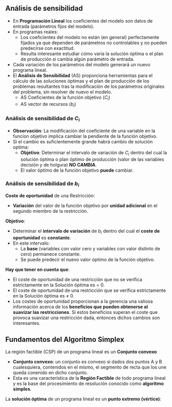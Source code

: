 ## Análisis de sensibilidad

+ En **Programación Lineal** los coeficientes del modelo son datos de entrada (parámetros fijos del modelo).
+ En programas reales:
	+ Los coeficientes del modelo no están (en general) perfectamente fijados ya que dependen de parámetros no controlables y no pueden predecirse con exactitud.
	+ Resulta interesante estudiar cómo varía la solución óptima o el plan de producción si cambia algún parámetro de entrada.
+ Cada variación de los parámetros del modelo generará un nuevo programa lineal.
+ El **Análisis de Sensibilidad** (AS) proporciona herramientas para el cálculo de las soluciones óptimas y el plan de producción de los problemas resultantes tras la modificación de los parámetros originales del problema, sin resolver de nuevo el modelo.
	+ AS Coeficientes de la función objetivo ($C_i$)
	+ AS vector de recursos ($b_i$)


### Análisis de sensibilidad de $C_i$

* **Observación**: La modificación del coeficiente de una variable en la funcion objetivo implica cambiar la pendiente de la función objetivo.
* Si el cambio es suficientemente grande habrá cambio de solución optima:
	* **Objetivo**: Determinar el intervalo de variación de $C_i$ dentro del cual la solución óptima o plan óptimo de producción (valor de las variables decisión y de holgura) **NO CAMBIA**.
	* El valor óptimo de la función objetivo **puede** cambiar.


### Análisis de sensibilidad de $b_i$

**Coste de oportunidad** de una Restricción:
+ **Variación** del valor de la función objetivo por **unidad adicional** en el segundo miembro de la restricción.

**Objetivo**:
+ Determinar el **intervalo de variación** de $b_i$ dentro del cual el **coste de oportunidad** es **constante**.
+ En este intervalo:
	+ La **base** (variables con valor cero y variables con valor distinto de cero) permanece constante.
	+ Se puede predecir el nuevo valor óptimo de la función objetivo.

**Hay que tener en cuenta que**:
+ El coste de oportunidad de una restricción que no se verifica estrictamente en la Solución óptima es = 0.
+ El coste de oportunidad de una restricción que se verifica estrictamente en la Solución óptima es $\neq$ 0.
+ Los costes de oportunidad proporcionan a la gerencia una valiosa información acerca de los **beneficios que pueden obtenerse al suavizar las restricciones**. Si estos beneficios superan el coste que provoca suavizar una restricción dada, entonces dichos cambios son interesantes.

## Fundamentos del Algoritmo Simplex

La región factible (CSP) de un programa lineal es un **Conjunto convexo**
+ **Conjunto convexo**: un conjunto es convexo si dados dos puntos A y B cualesquiera, contenidos en el mismo, el segmento de recta que los une queda conenido en dicho conjunto.
+ Esta es una característica de la **Región Factible** de todo programa lineal y es la base del procesimiento de resolución conocido como **algoritmo simples**.

La **solución óptima** de un programa lineal es un **punto extremo (vértice)**: